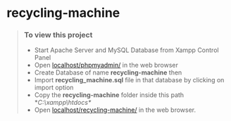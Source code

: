 # recycling-machine
>### To view this project 
>+ Start Apache Server and MySQL Database from Xampp Control Panel
>+ Open [localhost/phpmyadmin/](http://localhost/phpmyadmin/) in the web browser
>+ Create Database of name **recycling-machine** then
>+ Import **recycling_machine.sql** file in that database by clicking on import option
>+ Copy the **recycling-machine** folder inside this path **C:\xampp\htdocs\**
>+ Open [localhost/recycling-machine/](http://localhost/recycling-machine/) in the web browser.
